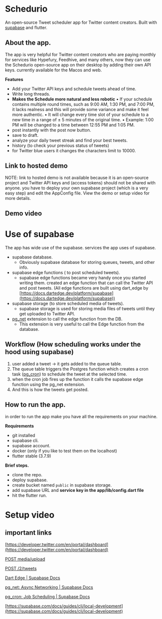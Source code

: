 # Schedurio

An open-source Tweet scheduler app for Twitter content creators. Built with [supabase](https://supabase.com/) and flutter.

## About the app.

The app is very helpful for Twitter content creators who are paying monthly for services like Hypefury, Feedhive, and many others, now they can use the Schedurio open-source app on their desktop by adding their own API keys. currently available for the Macos and web.

**Features**

- Add your Twitter API keys and schedule tweets ahead of time.
- Write long threads.
- **Makes the Schedule more natural and less robotic**
  • If your schedule contains multiple round times, such as 9:00 AM, 1:30 PM, and 7:00 PM, it lacks realness and this will provide some variance and make it feel more authentic.
  • It will change every time slot of your schedule to a new time in a range of ± 5 minutes of the original time.
  • Example: 1:00 PM will be changed to a time between 12:55 PM and 1:05 PM.
- post instantly with the post now button.
- save to draft.
- analyze your daily tweet streak and find your best tweets.
- history (to check your previous status of tweets)
- for Twitter blue users it changes the characters limit to 10000.

## Link to hosted demo

NOTE: link to hosted demo is not available because it is an open-source project and Twitter API keys and (access tokens) should not be shared with anyone. you have to deploy your own supabase project (which is a very easy step) and edit the AppConfig file. View the demo or setup video for more details.

## Demo video

# Use of supabase

The app has wide use of the supabase. services the app uses of supabase.

- supabase database.
  - Obviously supabase database for storing queues, tweets, and other info.
- supabase edge functions ( to post scheduled tweets).
  - supabase edge functions became very handy once you started writing them. created an edge function that can call the Twitter API and post tweets. (All edge functions are built using dart_edge by [https://docs.dartedge.dev/platform/supabase](https://docs.dartedge.dev/platform/supabase))
- supabase storage (to store scheduled media of tweets).
  - supabase storage is used for storing media files of tweets until they get uploaded to Twitter API.
- [pg_net](https://supabase.com/docs/guides/database/extensions/pgnet) extension to call the edge function from the DB.
  - This extension is very useful to call the Edge function from the database.

## Workflow (How scheduling works under the hood using supabase)

1. user added a tweet → it gets added to the queue table.
2. The queue table triggers the Postgres function which creates a cron task ([pg_cron](https://supabase.com/docs/guides/database/extensions/pgcron)) to schedule the tweet at the selected time.
3. when the cron job fires up the function it calls the supabase edge function using the pg_net extension.
4. And this is how the tweets get posted.

## How to run the app.

in order to run the app make you have all the requirements on your machine.

**Requirements**

- git installed
- supabase cli.
- supabase account.
- docker (only if you like to test them on the localhost)
- flutter stable (3.7.9)

**Brief steps.**

- clone the repo.
- deploy supabase.
- create bucket named `public` in supabase storage.
- add supabase URL and **service key in the app/lib/config.dart file**
- hit the flutter run.

# Setup video

## important links

[https://developer.twitter.com/en/portal/dashboard](https://developer.twitter.com/en/portal/dashboard)

[POST media/upload](https://developer.twitter.com/en/docs/twitter-api/v1/media/upload-media/api-reference/post-media-upload)

[POST /2/tweets](https://developer.twitter.com/en/docs/twitter-api/tweets/manage-tweets/api-reference/post-tweets)

[Dart Edge | Supabase Docs](https://supabase.com/docs/guides/functions/dart-edge)

[pg_net: Async Networking | Supabase Docs](https://supabase.com/docs/guides/database/extensions/pgnet)

[pg_cron: Job Scheduling | Supabase Docs](https://supabase.com/docs/guides/database/extensions/pgcron)

[https://supabase.com/docs/guides/cli/local-development](https://supabase.com/docs/guides/cli/local-development)
